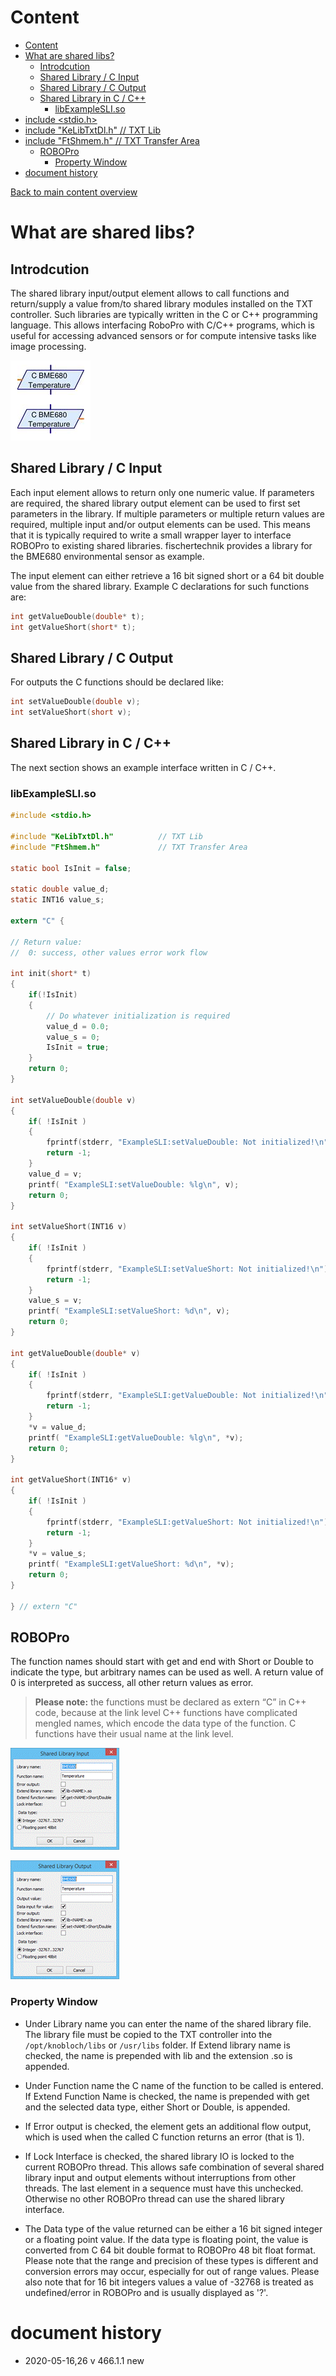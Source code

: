 # Content
<!-- TOC depthFrom:1 depthTo:6 withLinks:1 updateOnSave:1 orderedList:0 -->

- [Content](#content)
- [What are shared libs?](#what-are-shared-libs)
	- [Introdcution](#introdcution)
	- [Shared Library / C Input](#shared-library-c-input)
	- [Shared Library / C Output](#shared-library-c-output)
	- [Shared Library in C / C++](#shared-library-in-c-c)
		- [libExampleSLI.so](#libexamplesliso)
- [include <stdio.h>](#include-stdioh)
- [include "KeLibTxtDl.h"          // TXT Lib](#include-kelibtxtdlh-txt-lib)
- [include "FtShmem.h"             // TXT Transfer Area](#include-ftshmemh-txt-transfer-area)
	- [ROBOPro](#robopro)
		- [Property Window](#property-window)
- [document history](#document-history)

<!-- /TOC -->
[Back to main content overview](/README.md#overview)
# What are shared libs?
## Introdcution
The shared library input/output element allows to call functions and return/supply a value from/to shared library modules installed on the TXT controller. Such libraries are typically written in the C or C++ programming language. This allows interfacing RoboPro with C/C++ programs, which is useful for accessing advanced sensors or for compute intensive tasks like image processing.

![blocks](docs/blocks.png)

## Shared Library / C Input
Each input element allows to return only one numeric value. If parameters are required, the shared library output element can be used to first set parameters in the library. If multiple parameters or multiple return values are required, multiple input and/or output elements can be used. This means that it is typically required to write a small wrapper layer to interface ROBOPro to existing shared libraries. fischertechnik provides a library for the BME680 environmental sensor as example.

The input element can either retrieve a 16 bit signed short or a 64 bit double value from the shared library. Example C declarations for such functions are:
```c
int getValueDouble(double* t);
int getValueShort(short* t);
```

## Shared Library / C Output
For outputs the C functions should be declared like:
```c
int setValueDouble(double v);
int setValueShort(short v);
```

## Shared Library in C / C++
The next section shows an example interface written in C / C++.

### libExampleSLI.so
```c
#include <stdio.h>

#include "KeLibTxtDl.h"          // TXT Lib
#include "FtShmem.h"             // TXT Transfer Area

static bool IsInit = false;

static double value_d;
static INT16 value_s;

extern "C" {

// Return value:
//  0: success, other values error work flow

int init(short* t)
{
    if(!IsInit)
    {
        // Do whatever initialization is required
        value_d = 0.0;
        value_s = 0;
        IsInit = true;
    }
    return 0;
}

int setValueDouble(double v)
{
    if( !IsInit )
    {
        fprintf(stderr, "ExampleSLI:setValueDouble: Not initialized!\n");
        return -1;
    }
    value_d = v;
    printf( "ExampleSLI:setValueDouble: %lg\n", v);
    return 0;
}

int setValueShort(INT16 v)
{
    if( !IsInit )
    {
        fprintf(stderr, "ExampleSLI:setValueShort: Not initialized!\n");
        return -1;
    }
    value_s = v;
    printf( "ExampleSLI:setValueShort: %d\n", v);
    return 0;
}

int getValueDouble(double* v)
{
    if( !IsInit )
    {
        fprintf(stderr, "ExampleSLI:getValueDouble: Not initialized!\n");
        return -1;
    }
    *v = value_d;
    printf( "ExampleSLI:getValueDouble: %lg\n", *v);
    return 0;
}

int getValueShort(INT16* v)
{
    if( !IsInit )
    {
        fprintf(stderr, "ExampleSLI:getValueShort: Not initialized!\n");
        return -1;
    }
    *v = value_s;
    printf( "ExampleSLI:getValueShort: %d\n", *v);
    return 0;
}

} // extern "C"
```

## ROBOPro
The function names should start with get and end with Short or Double to indicate the type, but arbitrary names can be used as well. A return value of 0 is interpreted as success, all other return values as error.

> **Please note:** the functions must be declared as extern “C” in C++ code, because at the link level C++ functions have complicated mengled names, which encode the data type of the function. C functions have their usual name at the link level.
 
![Window_input](docs/Window_input.png)

![Window_output](docs/Window_output.png)

### Property Window
- Under Library name you can enter the name of the shared library file. The library file must be copied to the TXT controller into the ```/opt/knobloch/libs``` or ```/usr/libs``` folder. If Extend library name is checked, the name is prepended with lib and the extension .so is appended.

- Under Function name the C name of the function to be called is entered. If Extend Function Name is checked, the name is prepended with get and the selected data type, either Short or Double, is appended.

- If Error output is checked, the element gets an additional flow output, which is used when the called C function returns an error (that is 1).

- If Lock Interface is checked, the shared library IO is locked to the current ROBOPro thread. This allows safe combination of several shared library input and output elements without interruptions from other threads. The last element in a sequence must have this unchecked. Otherwise no other ROBOPro thread can use the shared library interface.

- The Data type of the value returned can be either a 16 bit signed integer or a floating point value. If the data type is floating point, the value is converted from C 64 bit double format to ROBOPro 48 bit float format. Please note that the range and precision of these types is different and conversion errors may occur, especially for out of range values. Please also note that for 16 bit integers values a value of -32768 is treated as undefined/error in ROBOPro and is usually displayed as '?'.

# document history
- 2020-05-16,26 v 466.1.1 new